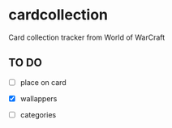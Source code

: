 # cardcollection
Card collection tracker from World of WarCraft

TO DO
-------------
- [ ] place on card
- [x] wallappers
- [ ] categories


